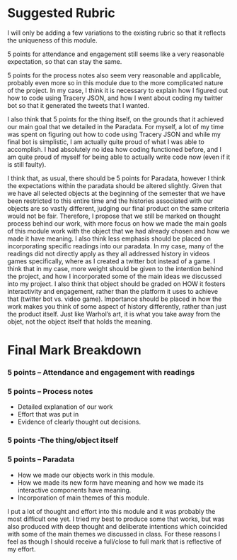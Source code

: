 # Suggested Rubric




I will only be adding a few variations to the existing rubric so that it reflects the uniqueness of this module. 

5 points for attendance and engagement still seems like a very reasonable expectation, so that can stay the same. 

5 points for the process notes also seem very reasonable and applicable, probably even more so in this module due to the more complicated nature of the project. In my case, I think it is necessary to explain how I figured out how to code using Tracery JSON, and how I went about coding my twitter bot so that it generated the tweets that I wanted.

I also think that 5 points for the thing itself, on the grounds that it achieved our main goal that we detailed in the Paradata. For myself, a lot of my time was spent on figuring out how to code using Tracery JSON and while my final bot is simplistic, I am actually quite proud of what I was able to accomplish. I had absolutely no idea how coding functioned before, and I am quite proud of myself for being able to actually write code now (even if it is still faulty). 

I think that, as usual, there should be 5 points for Paradata, however I think the expectations within the paradata should be altered slightly. Given that we have all selected objects at the beginning of the semester that we have been restricted to this entire time and the histories associated with our objects are so vastly different, judging our final product on the same criteria would not be fair. Therefore, I propose that we still be marked on thought process behind our work, with more focus on how we made the main goals of this module work with the object that we had already chosen and how we made it have meaning. I also think less emphasis should be placed on incorporating specific readings into our paradata. In my case, many of the readings did not directly apply as they all addressed history in videos games specifically, where as I created a twitter bot instead of a game. I think that in my case, more weight should be given to the intention behind the project, and how I incorporated some of the main ideas we discussed into my project. I also think that object should be graded on HOW it fosters interactivity and engagement, rather than the platform it uses to achieve that (twitter bot vs. video game). Importance should be placed in how the work makes you think of some aspect of history differently, rather than just the product itself. Just like Warhol’s art, it is what you take away from the objet, not the object itself that holds the meaning. 


# Final Mark Breakdown 


### 5 points – Attendance and engagement with readings 

### 5 points – Process notes
-	Detailed explanation of our work
-	Effort that was put in 
-	Evidence of clearly thought out decisions.

### 5 points -The thing/object itself 

### 5 points – Paradata 
- How we made our objects work in this module. 
- How we made its new form have meaning and how we made its interactive components have meaning. 
- Incorporation of main themes of this module. 


I put a lot of thought and effort into this module and it was probably the most difficult one yet. I tried my best to produce some that works, but was also produced with deep thought and deliberate intentions which coincided with some of the main themes we discussed in class. For these reasons I feel as though I should receive a full/close to full mark that is reflective of my effort. 
